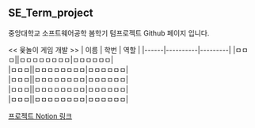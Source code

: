## SE_Term_project
중앙대학교 소프트웨어공학 봄학기 텀프로젝트 Github 페이지 입니다.

<< 윷놀이 게임 개발 >>
| 이름 | 학번 | 역할 |
|------|----------|---------|
|ㅁㅁㅁ||ㅁㅁㅁㅁㅁㅁㅁㅁ|ㅁㅁㅁㅁㅁㅁ|  
|ㅁㅁㅁ||ㅁㅁㅁㅁㅁㅁㅁㅁ|ㅁㅁㅁㅁㅁㅁ|  
|ㅁㅁㅁ||ㅁㅁㅁㅁㅁㅁㅁㅁ|ㅁㅁㅁㅁㅁㅁ|  
|ㅁㅁㅁ||ㅁㅁㅁㅁㅁㅁㅁㅁ|ㅁㅁㅁㅁㅁㅁ|  
|ㅁㅁㅁ||ㅁㅁㅁㅁㅁㅁㅁㅁ|ㅁㅁㅁㅁㅁㅁ|  

[프로젝트 Notion 링크](https://www.notion.so/1c6c55180afe80ba93dbe32d35400d84?v=1c6c55180afe8017a160000c5b691736&pvs=4)
